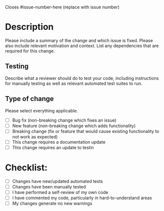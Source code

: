 Closes #issue-number-here (replace with issue number)

# Description

Please include a summary of the change and which issue is fixed. Please also include relevant motivation and context. List any dependencies that are required for this change.

## Testing

Describe what a reviewer should do to test your code, including instructions for manually testing as well as relevant automated test suites to run.

## Type of change

Please select everything applicable.

- [ ] Bug fix (non-breaking change which fixes an issue)
- [ ] New feature (non-breaking change which adds functionality)
- [ ] Breaking change (fix or feature that would cause existing functionality to not work as expected)
- [ ] This change requires a documentation update
- [ ] This change requires an update to testin

# Checklist:

- [ ] Changes have new/updated automated tests
- [ ] Changes have been manually tested
- [ ] I have performed a self-review of my own code
- [ ] I have commented my code, particularly in hard-to-understand areas
- [ ] My changes generate no new warnings
